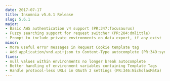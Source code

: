 ```yaml
---
date: 2017-07-17
title: Insomnia v5.6.1 Release
slug: 5.6.1
major:
- Basic AWS authentication v4 support (PR:347:focusaurus)
- Fuzzy searching support for request switcher (PR:204:dmlittle)
- Prompt to include private environments on data export, if any exist
minor:
- More useful error messages in Request Cookie template tag
- Add application/vnd.api+json to Content-Type autocomplete (PR:349:synthtech)
fixes:
- null values within environments no longer break autocomplete
- Better handling of environment variables containing Template Tags
- Handle protocol-less URLs in OAuth 2 settings (PR:346:NicholasMata)
---
```

